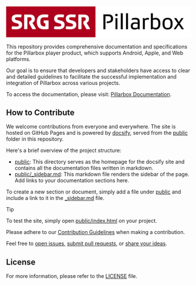 <!-- markdownlint-disable-next-line MD041 -->
[![Pillarbox logo](README-images/logo.jpg)](https://github.com/SRGSSR/pillarbox-documentation)

This repository provides comprehensive documentation and specifications for the Pillarbox player product, which
supports Android, Apple, and Web platforms.

Our goal is to ensure that developers and stakeholders have access to clear and detailed guidelines to facilitate the
successful implementation and integration of Pillarbox across various projects.

To access the documentation, please visit: [Pillarbox Documentation][pillarbox-docs].

## How to Contribute

We welcome contributions from everyone and everywhere. The site is hosted on GitHub Pages and is powered by [docsify][docsify], served
from the [public](../public) folder in this repository.

Here's a brief overview of the project structure:

- [public](../public): This directory serves as the homepage for the docsify site and contains all the documentation
  files written in markdown.
- [public/_sidebar.md](../public/_sidebar.md): This markdown file renders the sidebar of the page. Add links to your
  documentation sections here.

To create a new section or document, simply add a file under [public](../public) and include a link to it in
the [_sidebar.md](../public/_sidebar.md) file.

> [!TIP]
> To test the site, simply open [public/index.html](../public/index.html) on your project.

Please adhere to our [Contribution Guidelines](./CONTRIBUTING.md) when making a contribution.

Feel free to [open issues][open-issues], [submit pull requests][submit-pr], or [share your ideas][discussions].

## License

For more information, please refer to the [LICENSE](../LICENSE) file.

[docsify]: https://docsify.js.org/
[pillarbox-docs]: https://www.pillarbox.ch
[open-issues]: https://github.com/srgssr/pillarbox-documentation/issues/new
[submit-pr]: https://github.com/srgssr/pillarbox-documentation/compare
[discussions]: https://github.com/srgssr/pillarbox-documentation/discussions
